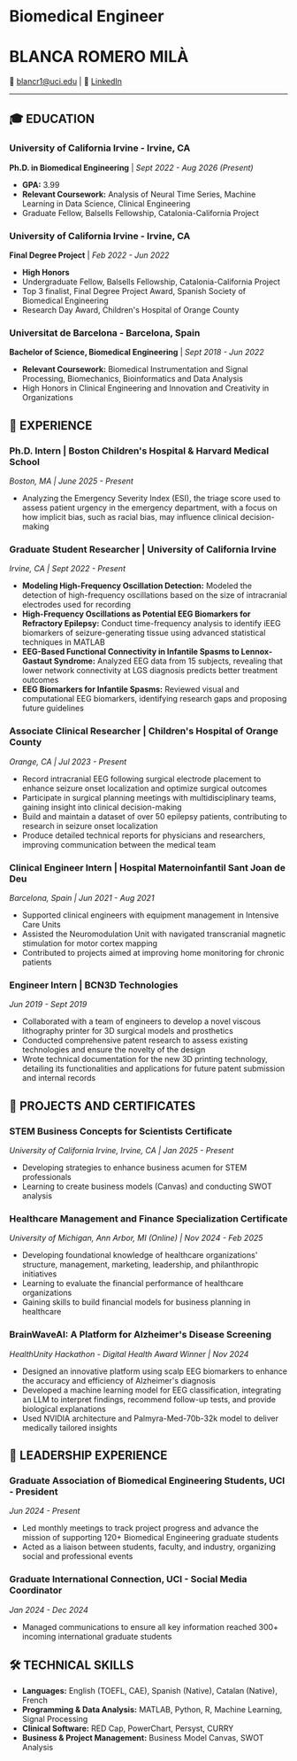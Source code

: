 # Biomedical Engineer
# BLANCA ROMERO MILÀ

📧 blancr1@uci.edu | 🔗 [LinkedIn](https://www.linkedin.com/in/blanca-romero-mila)

---

## 🎓 EDUCATION

### University of California Irvine - Irvine, CA
**Ph.D. in Biomedical Engineering** | *Sept 2022 - Aug 2026 (Present)*
- **GPA:** 3.99
- **Relevant Coursework:** Analysis of Neural Time Series, Machine Learning in Data Science, Clinical Engineering
- Graduate Fellow, Balsells Fellowship, Catalonia-California Project

### University of California Irvine - Irvine, CA
**Final Degree Project** | *Feb 2022 - Jun 2022*
- **High Honors**
- Undergraduate Fellow, Balsells Fellowship, Catalonia-California Project
- Top 3 finalist, Final Degree Project Award, Spanish Society of Biomedical Engineering
- Research Day Award, Children's Hospital of Orange County

### Universitat de Barcelona - Barcelona, Spain
**Bachelor of Science, Biomedical Engineering** | *Sept 2018 - Jun 2022*
- **Relevant Coursework:** Biomedical Instrumentation and Signal Processing, Biomechanics, Bioinformatics and Data Analysis
- High Honors in Clinical Engineering and Innovation and Creativity in Organizations


## 💼 EXPERIENCE

### Ph.D. Intern | Boston Children's Hospital & Harvard Medical School
*Boston, MA | June 2025 - Present*
- Analyzing the Emergency Severity Index (ESI), the triage score used to assess patient urgency in the emergency department, with a focus on how implicit bias, such as racial bias, may influence clinical decision-making

### Graduate Student Researcher | University of California Irvine
*Irvine, CA | Sept 2022 - Present*
- **Modeling High-Frequency Oscillation Detection:** Modeled the detection of high-frequency oscillations based on the size of intracranial electrodes used for recording
- **High-Frequency Oscillations as Potential EEG Biomarkers for Refractory Epilepsy:** Conduct time-frequency analysis to identify iEEG biomarkers of seizure-generating tissue using advanced statistical techniques in MATLAB
- **EEG-Based Functional Connectivity in Infantile Spasms to Lennox-Gastaut Syndrome:** Analyzed EEG data from 15 subjects, revealing that lower network connectivity at LGS diagnosis predicts better treatment outcomes
- **EEG Biomarkers for Infantile Spasms:** Reviewed visual and computational EEG biomarkers, identifying research gaps and proposing future guidelines

### Associate Clinical Researcher | Children's Hospital of Orange County
*Orange, CA | Jul 2023 - Present*
- Record intracranial EEG following surgical electrode placement to enhance seizure onset localization and optimize surgical outcomes
- Participate in surgical planning meetings with multidisciplinary teams, gaining insight into clinical decision-making
- Build and maintain a dataset of over 50 epilepsy patients, contributing to research in seizure onset localization
- Produce detailed technical reports for physicians and researchers, improving communication between the medical team

### Clinical Engineer Intern | Hospital Maternoinfantil Sant Joan de Deu
*Barcelona, Spain | Jun 2021 - Aug 2021*
- Supported clinical engineers with equipment management in Intensive Care Units
- Assisted the Neuromodulation Unit with navigated transcranial magnetic stimulation for motor cortex mapping
- Contributed to projects aimed at improving home monitoring for chronic patients

### Engineer Intern | BCN3D Technologies
*Jun 2019 - Sept 2019*
- Collaborated with a team of engineers to develop a novel viscous lithography printer for 3D surgical models and prosthetics
- Conducted comprehensive patent research to assess existing technologies and ensure the novelty of the design
- Wrote technical documentation for the new 3D printing technology, detailing its functionalities and applications for future patent submission and internal records


## 🚀 PROJECTS AND CERTIFICATES

### STEM Business Concepts for Scientists Certificate
*University of California Irvine, Irvine, CA | Jan 2025 - Present*
- Developing strategies to enhance business acumen for STEM professionals
- Learning to create business models (Canvas) and conducting SWOT analysis

### Healthcare Management and Finance Specialization Certificate
*University of Michigan, Ann Arbor, MI (Online) | Nov 2024 - Feb 2025*
- Developing foundational knowledge of healthcare organizations' structure, management, marketing, leadership, and philanthropic initiatives
- Learning to evaluate the financial performance of healthcare organizations
- Gaining skills to build financial models for business planning in healthcare

### BrainWaveAI: A Platform for Alzheimer's Disease Screening
*HealthUnity Hackathon - Digital Health Award Winner | Nov 2024*
- Designed an innovative platform using scalp EEG biomarkers to enhance the accuracy and efficiency of Alzheimer's diagnosis
- Developed a machine learning model for EEG classification, integrating an LLM to interpret findings, recommend follow-up tests, and provide biological explanations
- Used NVIDIA architecture and Palmyra-Med-70b-32k model to deliver medically tailored insights


## 👥 LEADERSHIP EXPERIENCE

### Graduate Association of Biomedical Engineering Students, UCI - President
*Jun 2024 - Present*
- Led monthly meetings to track project progress and advance the mission of supporting 120+ Biomedical Engineering graduate students
- Acted as a liaison between students, faculty, and industry, organizing social and professional events

### Graduate International Connection, UCI - Social Media Coordinator
*Jan 2024 - Dec 2024*
- Managed communications to ensure all key information reached 300+ incoming international graduate students


## 🛠️ TECHNICAL SKILLS

- **Languages:** English (TOEFL, CAE), Spanish (Native), Catalan (Native), French
- **Programming & Data Analysis:** MATLAB, Python, R, Machine Learning, Signal Processing
- **Clinical Software:** RED Cap, PowerChart, Persyst, CURRY
- **Business & Project Management:** Business Model Canvas, SWOT Analysis
